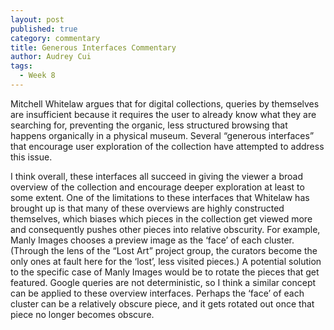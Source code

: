 ```yaml
---
layout: post
published: true
category: commentary
title: Generous Interfaces Commentary
author: Audrey Cui
tags:
  - Week 8
---
```

Mitchell Whitelaw argues that for digital collections, queries by themselves are insufficient because it requires the user to already know what they are searching for, preventing the organic, less structured browsing that happens organically in a physical museum. Several “generous interfaces” that encourage user exploration of the collection have attempted to address this issue. 

I think overall, these interfaces all succeed in giving the viewer a broad overview of the collection and encourage deeper exploration at least to some extent. One of the limitations to these interfaces that Whitelaw has brought up is that many of these overviews are highly constructed themselves, which biases which pieces in the collection get viewed more and consequently pushes other pieces into relative obscurity. For example, Manly Images chooses a preview image as the ‘face’ of each cluster. (Through the lens of the “Lost Art” project group, the curators become the only ones at fault here for the ‘lost’, less visited pieces.) A potential solution to the specific case of Manly Images would be to rotate the pieces that get featured. Google queries are not deterministic, so I think a similar concept can be applied to these overview interfaces. Perhaps the ‘face’ of each cluster can be a relatively obscure piece, and it gets rotated out once that piece no longer becomes obscure. 
